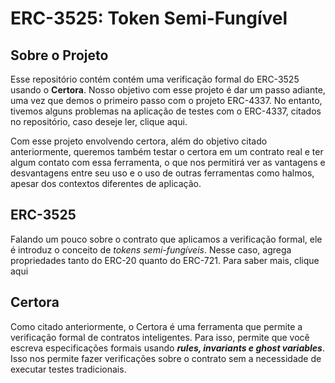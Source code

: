 # ERC-3525: Token Semi-Fungível

## Sobre o Projeto
Esse repositório contém contém uma verificação formal do ERC-3525 usando o **Certora**. Nosso objetivo com esse projeto é dar um passo adiante, uma vez que demos o primeiro passo com o projeto ERC-4337. No entanto, tivemos alguns problemas na aplicação de testes com o ERC-4337, citados no repositório, caso deseje ler, clique aqui. 

Com esse projeto envolvendo certora, além do objetivo citado anteriormente, queremos também testar o certora em um contrato real e ter algum contato com essa ferramenta, o que nos permitirá ver as vantagens e desvantagens entre seu uso e o uso de outras ferramentas como halmos, apesar dos contextos diferentes de aplicação. 

## ERC-3525
Falando um pouco sobre o contrato que aplicamos a verificação formal, ele é introduz o conceito de *tokens semi-fungíveis*. Nesse caso, agrega propriedades tanto do ERC-20 quanto do ERC-721. Para saber mais, clique aqui 

## Certora
Como citado anteriormente, o Certora é uma ferramenta que permite a verificação formal de contratos inteligentes. Para isso, permite que você escreva especificações formais usando ***rules, invariants e ghost variables***. Isso nos permite fazer verificações sobre o contrato sem a necessidade de executar testes tradicionais. 